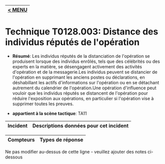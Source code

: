 |[< MENU](../../README.md)|
|---|
# Technique T0128.003: Distance des individus réputés de l'opération

* **Résumé**: Les individus réputés de la distanciation de l'opération se produisent lorsque des individus enrôlés, tels que des célébrités ou des experts en la matière, se désengagent activement des activités d'opération et de la messagerie.Les individus peuvent se distancier de l'opération en supprimant les anciens postes ou déclarations, en déshabillant les actifs d'informations sur l'opération ou en se détachant autrement du calendrier de l'opération.Une opération d'influence peut vouloir que les individus réputés se distancent de l'opération pour réduire l'exposition aux opérations, en particulier si l'opération vise à supprimer toutes les preuves.

* **appartient à la scène tactique**: TA11


|Incident |Descriptions données pour cet incident |
|-------- |-------------------- |



|Compteurs |Types de réponse |
|-------- |-------------- |


Ne pas modifier au-dessus de cette ligne - veuillez ajouter des notes ci-dessous